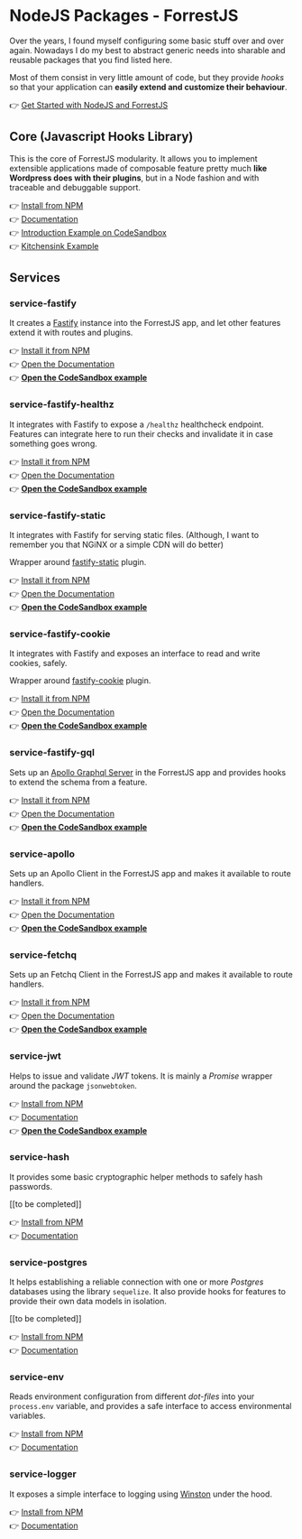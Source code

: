 # NodeJS Packages - ForrestJS

Over the years, I found myself configuring some basic stuff over and over again.
Nowadays I do my best to abstract generic needs into sharable and reusable packages
that you find listed here.

Most of them consist in very little amount of code, but they provide _hooks_ so that
your application can **easily extend and customize their behaviour**.

👉 [Get Started with NodeJS and ForrestJS](./howto/my-first-rest-api/README.md)

## Core (Javascript Hooks Library)

This is the core of ForrestJS modularity. It allows you to implement extensible applications made of composable feature pretty much **like Wordpress does with their plugins**, but in a Node fashion and with
traceable and debuggable support.

👉 [Install from NPM](https://www.npmjs.com/package/@forrestjs/hooks)<br>
👉 [Documentation](https://github.com/forrestjs/forrestjs/blob/master/packages/hooks/README.md#readme)  
👉 [Introduction Example on CodeSandbox](https://codesandbox.io/s/intro-yjxhe?file=/src/index.js)  
👉 [Kitchensink Example](https://github.com/forrestjs/forrestjs/blob/master/packages/kitchensink/hooks/index.js)

## Services

### service-fastify

It creates a [Fastify](https://www.fastify.io/) instance into the ForrestJS app, and let other features extend it with routes and plugins.

👉 [Install it from NPM](https://www.npmjs.com/package/@forrestjs/service-fastify)  
👉 [Open the Documentation](https://github.com/forrestjs/forrestjs/blob/master/packages/service-fastify/README.md#readme)  
👉 [**Open the CodeSandbox example**](https://codesandbox.io/s/service-fastify-th8dq)

### service-fastify-healthz

It integrates with Fastify to expose a `/healthz` healthcheck endpoint. Features can integrate here to run their checks and invalidate it in case something goes wrong.

👉 [Install it from NPM](https://www.npmjs.com/package/@forrestjs/service-fastify-healthz)  
👉 [Open the Documentation](https://github.com/forrestjs/forrestjs/blob/master/packages/service-fastify-healthz/README.md#readme)  
👉 [**Open the CodeSandbox example**](https://codesandbox.io/s/service-fastify-healthz-4g3my)

### service-fastify-static

It integrates with Fastify for serving static files. (Although, I want to remember you that NGiNX or a simple CDN will do better)

Wrapper around [fastify-static](https://www.npmjs.com/package/fastify-static) plugin.

👉 [Install it from NPM](https://www.npmjs.com/package/@forrestjs/service-fastify-static)  
👉 [Open the Documentation](https://github.com/forrestjs/forrestjs/blob/master/packages/service-fastify-static/README.md#readme)  
👉 [**Open the CodeSandbox example**](https://codesandbox.io/s/service-fastify-static-6u8mm)

### service-fastify-cookie

It integrates with Fastify and exposes an interface to read and write cookies, safely.

Wrapper around [fastify-cookie](https://github.com/fastify/fastify-cookie) plugin.

👉 [Install it from NPM](https://www.npmjs.com/package/@forrestjs/service-fastify-cookie)  
👉 [Open the Documentation](https://github.com/forrestjs/forrestjs/blob/master/packages/service-fastify-cookie/README.md#readme)  
👉 [**Open the CodeSandbox example**](https://codesandbox.io/s/service-fastify-cookie-pq2m0)

### service-fastify-gql

Sets up an [Apollo Graphql Server](https://www.apollographql.com/docs/apollo-server/)
in the ForrestJS app and provides hooks to extend the schema from a feature.

👉 [Install it from NPM](https://www.npmjs.com/package/@forrestjs/service-fastify-gql)  
👉 [Open the Documentation](https://github.com/forrestjs/forrestjs/blob/master/packages/service-fastify-gql/README.md#readme)  
👉 [**Open the CodeSandbox example**](https://codesandbox.io/s/service-fastify-gql-3ijs6)

### service-apollo

Sets up an Apollo Client in the ForrestJS app and makes it available to route handlers.

👉 [Install it from NPM](https://www.npmjs.com/package/@forrestjs/service-apollo)  
👉 [Open the Documentation](https://github.com/forrestjs/forrestjs/blob/master/packages/service-apollo/README.md#readme)  
👉 [**Open the CodeSandbox example**](https://codesandbox.io/s/service-fastify-apollo-80oug)

### service-fetchq

Sets up an Fetchq Client in the ForrestJS app and makes it available to route handlers.

👉 [Install it from NPM](https://www.npmjs.com/package/@forrestjs/service-fetchq)  
👉 [Open the Documentation](https://github.com/forrestjs/forrestjs/blob/master/packages/service-fetchq/README.md#readme)  
👉 [**Open the CodeSandbox example**](https://codesandbox.io/s/service-fastify-fetchq-0by8x)

### service-jwt

Helps to issue and validate _JWT_ tokens. It is mainly a _Promise_ wrapper around the
package `jsonwebtoken`.

👉 [Install from NPM](https://www.npmjs.com/package/@forrestjs/service-jwt)  
👉 [Documentation](https://github.com/forrestjs/forrestjs/blob/master/packages/service-jwt/README.md#readme)  
👉 [**Open the CodeSandbox example**](https://codesandbox.io/s/service-fastify-jwt-fnfqc)

### service-hash

It provides some basic cryptographic helper methods to safely hash passwords.

[[to be completed]]

👉 [Install from NPM](https://www.npmjs.com/package/@forrestjs/service-hash)<br>
👉 [Documentation](https://github.com/forrestjs/forrestjs/blob/master/packages/service-hash/README.md#readme)

### service-postgres

It helps establishing a reliable connection with one or more _Postgres_ databases using the
library `sequelize`. It also provide hooks for features to provide their own data models in
isolation.

[[to be completed]]

👉 [Install from NPM](https://www.npmjs.com/package/@forrestjs/service-postgres)<br>
👉 [Documentation](https://github.com/forrestjs/forrestjs/blob/master/packages/service-postgres/README.md#readme)

### service-env

Reads environment configuration from different _dot-files_ into your `process.env` variable, and provides a safe interface to access environmental variables.

👉 [Install from NPM](https://www.npmjs.com/package/@forrestjs/service-env)<br>
👉 [Documentation](https://github.com/forrestjs/forrestjs/blob/master/packages/service-env/README.md#readme)

### service-logger

It exposes a simple interface to logging using [Winston](https://www.npmjs.com/package/winston) under the hood.

👉 [Install from NPM](https://www.npmjs.com/package/@forrestjs/service-logger)<br>
👉 [Documentation](https://github.com/forrestjs/forrestjs/blob/master/packages/service-logger/README.md#readme)
